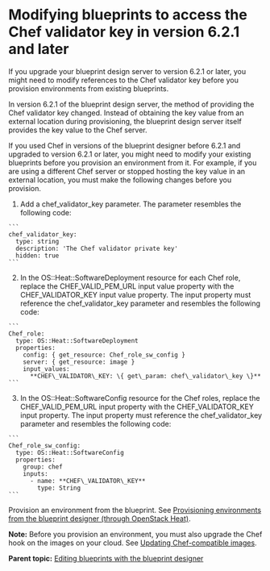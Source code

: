 # Modifying blueprints to access the Chef validator key in version 6.2.1 and later

If you upgrade your blueprint design server to version 6.2.1 or later, you might need to modify references to the Chef validator key before you provision environments from existing blueprints.

In version 6.2.1 of the blueprint design server, the method of providing the Chef validator key changed. Instead of obtaining the key value from an external location during provisioning, the blueprint design server itself provides the key value to the Chef server.

If you used Chef in versions of the blueprint designer before 6.2.1 and upgraded to version 6.2.1 or later, you might need to modify your existing blueprints before you provision an environment from it. For example, if you are using a different Chef server or stopped hosting the key value in an external location, you must make the following changes before you provision.

1.   Add a chef\_validator\_key parameter. The parameter resembles the following code:

    ```
    chef_validator_key:
      type: string
      description: 'The Chef validator private key'
      hidden: true
    ```

2.   In the OS::Heat::SoftwareDeployment resource for each Chef role, replace the CHEF\_VALID\_PEM\_URL input value property with the CHEF\_VALIDATOR\_KEY input value property. The input property must reference the chef\_validator\_key parameter and resembles the following code:

    ```
    Chef_role:
      type: OS::Heat::SoftwareDeployment
      properties:
        config: { get_resource: Chef_role_sw_config }
        server: { get_resource: image }
        input_values:
          **CHEF\_VALIDATOR\_KEY: \{ get\_param: chef\_validator\_key \}**
    ```

3.   In the OS::Heat::SoftwareConfig resource for the Chef roles, replace the CHEF\_VALID\_PEM\_URL input property with the CHEF\_VALIDATOR\_KEY input property. The input property must reference the chef\_validator\_key parameter and resembles the following code:

    ```
    Chef_role_sw_config:
      type: OS::Heat::SoftwareConfig
      properties:
        group: chef
        inputs:
          - name: **CHEF\_VALIDATOR\_KEY**
            type: String
    ```


Provision an environment from the blueprint. See [Provisioning environments from the blueprint designer \(through OpenStack Heat\)](env_provision_edt.md#).

**Note:** Before you provision an environment, you must also upgrade the Chef hook on the images on your cloud. See [Updating Chef-compatible images](cloud_update_chef_images.md#).

**Parent topic:** [Editing blueprints with the blueprint designer](../../com.ibm.edt.doc/topics/blueprint_create.md)

